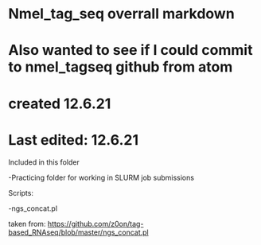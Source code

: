 # Nmel_tag_seq overrall markdown
# Also wanted to see if I could commit to nmel_tagseq github from atom

# created 12.6.21
# Last edited: 12.6.21

Included in this folder

-Practicing folder for working in SLURM job submissions

Scripts:

-ngs_concat.pl

taken from: https://github.com/z0on/tag-based_RNAseq/blob/master/ngs_concat.pl
